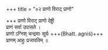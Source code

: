 +++
title = "०२ प्राणो विराट् प्राणो"

+++
प्राणो विराट् प्राणो देष्ट्री  
प्राणं सर्वा उपासते ।  
प्राणो ऽग्निश् चन्द्रमाः सूर्यः +++(Bhatt. agniś)+++  
प्राणम् आहुः प्रजापतिम् ॥
